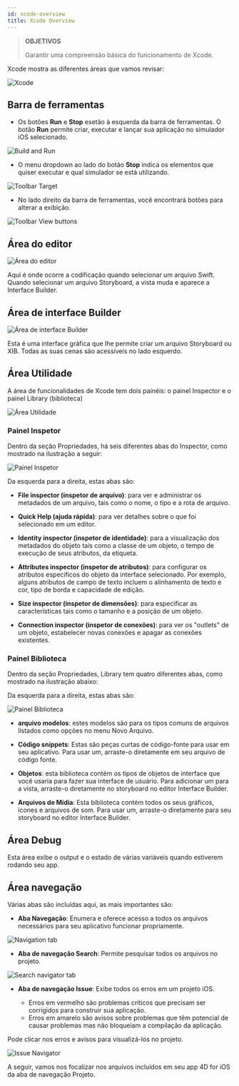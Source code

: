 ```yaml
---
id: xcode-overview
title: Xcode Overview
---
```


> **OBJETIVOS**
> 
> Garantir uma compreensão básica do funcionamento de Xcode.

Xcode mostra as diferentes áreas que vamos revisar:

![Xcode](img/Discover-Xcode-4D-for-iOS.png)

## Barra de ferramentas

* Os botões **Run** e **Stop** esetão à esquerda da barra de ferramentas. O botão **Run** permite criar, executar e lançar sua aplicação no simulador iOS selecionado.

![Build and Run](img/Toolbar-Build-and-Run-Xcode-4D-for-iOS.png)

* O menu dropdown ao lado do botão **Stop** indica os elementos que quiser executar e qual simulador se está utilizando.

![Toolbar Target](img/Toolbar-Target-simulator-Xcode-4D-for-iOS.png)

* No lado direito da barra de ferramentas, você encontrará botões para alterar a exibição.

![Toolbar View buttons](img/Toolbar-View-buttons-Xcode-4D-for-iOS.png)

## Área do editor

![Área do editor](img/Editor-Xcode-4D-for-iOS.png)

Aqui é onde ocorre a codificação quando selecionar um arquivo Swift. Quando selecionar um arquivo Storyboard, a vista muda e aparece a Interface Builder.

## Área de interface Builder

![Área de interface Builder](img/Interface-Builder-Xcode-4D-for-iOS.png)

Esta é uma interface gráfica que lhe permite criar um arquivo Storyboard ou XIB. Todas as suas cenas são acessíveis no lado esquerdo.

## Área Utilidade

A área de funcionalidades de Xcode tem dois painéis: o painel Inspector e o painel Library (biblioteca)

![Área Utilidade](img/Utility-Xcode-4D-for-iOS.png)

### Painel Inspetor

Dentro da seção Propriedades, há seis diferentes abas do Inspector, como mostrado na ilustração a seguir:

![Painel Inspetor](img/Xcode-Inspector-pane.png)

Da esquerda para a direita, estas abas são:

* **File inspector (inspetor de arquivo)**: para ver e administrar os metadados de um arquivo, tais como o nome, o tipo e a rota de arquivo.

* **Quick Help (ajuda rápida)**: para ver detalhes sobre o que foi selecionado em um editor.

* **Identity inspector (inspetor de identidade)**: para a visualização dos metadados do objeto tais como a classe de um objeto, o tempo de execução de seus atributos, da etiqueta.

* **Attributes inspector (inspetor de atributos)**: para configurar os atributos específicos do objeto da interface selecionado. Por exemplo, alguns atributos de campo de texto incluem o alinhamento de texto e cor, tipo de borda e capacidade de edição.

* **Size inspector (inspetor de dimensões)**: para especificar as características tais como o tamanho e a posição de um objeto.

* **Connection inspector (inspetor de conexões)**: para ver os "outlets" de um objeto, estabelecer novas conexões e apagar as conexões existentes.

### Painel Biblioteca

Dentro da seção Propriedades, Library tem quatro diferentes abas, como mostrado na ilustração abaixo:

Da esquerda para a direita, estas abas são:

![Painel Biblioteca](img/Xcode-Library-pane.png)

* **arquivo modelos**: estes modelos são para os tipos comuns de arquivos listados como opções no menu Novo Arquivo.

* **Código snippets**: Estas são peças curtas de código-fonte para usar em seu aplicativo. Para usar um, arraste-o diretamente em seu arquivo de código fonte.

* **Objetos**: esta biblioteca contém os tipos de objetos de interface que você usaria para fazer sua interface de usuário. Para adicionar um para a vista, arraste-o diretamente no storyboard no editor Interface Builder.

* **Arquivos de Mídia**: Esta biblioteca contém todos os seus gráficos, ícones e arquivos de som. Para usar um, arraste-o diretamente para seu storyboard no editor Interface Builder.

## Área Debug

Esta área exibe o output e o estado de várias variáveis quando estiverem rodando seu app.

## Área navegação

Várias abas são incluídas aqui, as mais importantes são:

* **Aba Navegação**: Enumera e oferece acesso a todos os arquivos necessários para seu aplicativo funcionar propriamente.

![Navigation tab](img/Project-Navigation-Editor-Xcode-4D-for-iOS.png)

* **Aba de navegação Search**: Permite pesquisar todos os arquivos no projeto.

![Search navigator tab](img/Search-Navigator-Xcode-4D-for-iOS.png)

* **Aba de navegação Issue**: Exibe todos os erros em um projeto iOS.

    - Erros em vermelho são problemas críticos que precisam ser corrigidos para construir sua aplicação.
    - Erros em amarelo são avisos sobre problemas que têm potencial de causar problemas mas não bloqueiam a compilação da aplicação.

Pode clicar nos erros e avisos para visualizá-los no projeto.

![Issue Navigator](img/Issue-Navigator-Xcode-4D-for-iOS.png)

A seguir, vamos nos focalizar nos arquivos incluídos em seu app 4D for iOS da aba de navegação Projeto.
